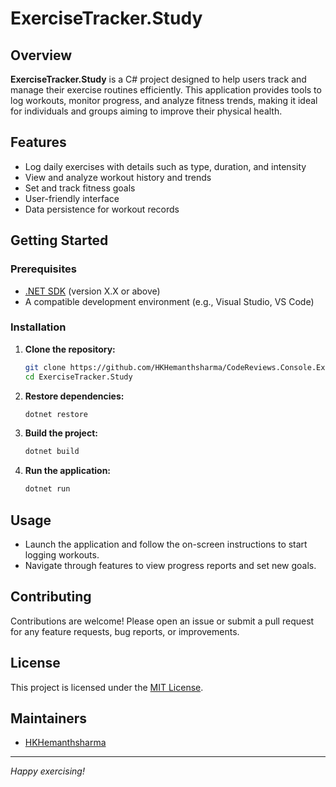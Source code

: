 # ExerciseTracker.Study

## Overview

**ExerciseTracker.Study** is a C# project designed to help users track and manage their exercise routines efficiently. This application provides tools to log workouts, monitor progress, and analyze fitness trends, making it ideal for individuals and groups aiming to improve their physical health.

## Features

- Log daily exercises with details such as type, duration, and intensity
- View and analyze workout history and trends
- Set and track fitness goals
- User-friendly interface
- Data persistence for workout records

## Getting Started

### Prerequisites

- [.NET SDK](https://dotnet.microsoft.com/download) (version X.X or above)
- A compatible development environment (e.g., Visual Studio, VS Code)

### Installation

1. **Clone the repository:**
   ```bash
   git clone https://github.com/HKHemanthsharma/CodeReviews.Console.ExerciseTracker.git
   cd ExerciseTracker.Study
   ```

2. **Restore dependencies:**
   ```bash
   dotnet restore
   ```

3. **Build the project:**
   ```bash
   dotnet build
   ```

4. **Run the application:**
   ```bash
   dotnet run
   ```

## Usage

- Launch the application and follow the on-screen instructions to start logging workouts.
- Navigate through features to view progress reports and set new goals.

## Contributing

Contributions are welcome! Please open an issue or submit a pull request for any feature requests, bug reports, or improvements.

## License

This project is licensed under the [MIT License](LICENSE).

## Maintainers

- [HKHemanthsharma](https://github.com/HKHemanthsharma)

---

*Happy exercising!*
